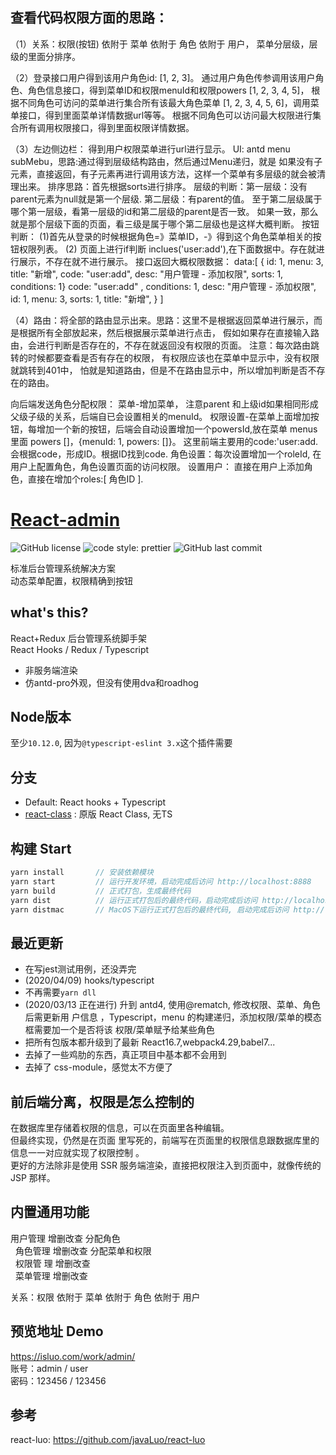 ## 查看代码权限方面的思路：

（1）关系：权限(按钮) 依附于 菜单 依附于 角色 依附于 用户， 菜单分层级，层级的里面分排序。

（2）登录接口用户得到该用户角色id: [1, 2, 3]。
         通过用户角色传参调用该用户角色、角色信息接口，得到菜单ID和权限menuId和权限powers [1, 2, 3, 4, 5]，
        根据不同角色可访问的菜单进行集合所有该最大角色菜单 [1, 2, 3, 4, 5, 6]，调用菜单接口，得到里面菜单详情数据url等等。
        根据不同角色可以访问最大权限进行集合所有调用权限接口，得到里面权限详情数据。

（3）左边侧边栏： 得到用户权限菜单进行url进行显示。
UI: antd menu  subMebu，思路:通过得到层级结构路由，然后通过Menu递归，就是
如果没有子元素，直接返回，有子元素再进行调用该方法，这样一个菜单有多层级的就会被清理出来。
排序思路：首先根据sorts进行排序。
层级的判断：第一层级：没有parent元素为null就是第一个层级.
第二层级：有parent的值。 
至于第二层级属于哪个第一层级，看第一层级的id和第二层级的parent是否一致。
如果一致，那么就是那个层级下面的页面，看三级是属于哪个第二层级也是这样大概判断。
按钮判断：
(1)首先从登录的时候根据角色=》菜单ID，-》得到这个角色菜单相关的按钮权限列表。
(2) 页面上进行if判断 inclues('user:add'),在下面数据中。存在就进行展示，不存在就不进行展示。
接口返回大概权限数据：
data:[
	{
	     id: 1, menu: 3, title: "新增", code: "user:add", desc: "用户管理 - 添加权限", sorts: 1, conditions: 1}
                       code: "user:add" ,
                       conditions: 1,
                       desc: "用户管理 - 添加权限",
                       id: 1,
                       menu: 3,
                       sorts: 1,
                       title: "新增",
	}
]

（4）路由：将全部的路由显示出来。思路：这里不是根据返回菜单进行展示，而是根据所有全部放起来，然后根据展示菜单进行点击，
假如如果存在直接输入路由，会进行判断是否存在的，不存在就返回没有权限的页面。
注意：每次路由跳转的时候都要查看是否有存在的权限，
有权限应该也在菜单中显示中，没有权限就跳转到401中，
怕就是知道路由，但是不在路由显示中，所以增加判断是否不存在的路由。

向后端发送角色分配权限：
菜单-增加菜单， 注意parent 和上级id如果相同形成父级子级的关系，后端自已会设置相关的menuId。
权限设置-在菜单上面增加按钮，每增加一个新的按钮，后端会自动设置增加一个powersId,放在菜单 menus 里面 powers []，{menuId: 1, powers: []}。 
这里前端主要用的code:'user:add. 会根据code，形成ID。根据ID找到code.
角色设置：每次设置增加一个roleId, 在用户上配置角色，角色设置页面的访问权限。
设置用户：
直接在用户上添加角色，直接在增加个roles:[ 角色ID ].



# [React-admin](https://github.com/javaLuo/react-admin/)<br/>
![GitHub license](https://img.shields.io/badge/license-MIT-blue.svg) 
![code style: prettier](https://img.shields.io/badge/code_style-prettier-ff69b4.svg?style=flat-square)
![GitHub last commit](https://img.shields.io/github/last-commit/javaLuo/react-admin.svg?style=popout)

标准后台管理系统解决方案<br/> 动态菜单配置，权限精确到按钮<br/>

## what's this?

React+Redux 后台管理系统脚手架<br/> React Hooks / Redux / Typescript

<ul>
 <li>非服务端渲染</li>
 <li>仿antd-pro外观，但没有使用dva和roadhog</li>
</ul>

## Node版本
至少`10.12.0`, 因为`@typescript-eslint 3.x`这个插件需要

## 分支
- Default: React hooks + Typescript
- [react-class](https://github.com/javaLuo/react-admin/tree/react-class) : 原版 React Class, 无TS

## 构建 Start

```javascript
yarn install       // 安装依赖模块
yarn start         // 运行开发环境，启动完成后访问 http://localhost:8888
yarn build         // 正式打包，生成最终代码
yarn dist          // 运行正式打包后的最终代码，启动完成后访问 http://localhost:8889
yarn distmac       // MacOS下运行正式打包后的最终代码, 启动完成后访问 http://localhost:8889
```

## 最近更新

- 在写jest测试用例，还没弄完
- (2020/04/09) hooks/typescript
- 不再需要`yarn dll`
- (2020/03/13 正在进行) 升到 antd4, 使用@rematch, 修改权限、菜单、角色后需更新用
  户信息 ，Typescript，menu 的构建递归，添加权限/菜单的模态框需要加一个是否将该
  权限/菜单赋予给某些角色
- 把所有包版本都升级到了最新 React16.7,webpack4.29,babel7...
- 去掉了一些鸡肋的东西，真正项目中基本都不会用到
- 去掉了 css-module，感觉太不方便了

## 前后端分离，权限是怎么控制的

在数据库里存储着权限的信息，可以在页面里各种编辑。<br/> 但最终实现，仍然是在页面
里写死的，前端写在页面里的权限信息跟数据库里的信息一一对应就实现了权限控制
。<br/> 更好的方法除非是使用 SSR 服务端渲染，直接把权限注入到页面中，就像传统的
JSP 那样。

## 内置通用功能

用户管理 增删改查 分配角色<br/>   角色管理 增删改查 分配菜单和权限<br/>   权限管
理 增删改查<br/>   菜单管理 增删改查<br/>

关系：权限 依附于 菜单 依附于 角色 依附于 用户

## 预览地址 Demo

https://isluo.com/work/admin/ <br/>
账号：admin / user<br/>
密码：123456 / 123456

## 参考

react-luo: https://github.com/javaLuo/react-luo <br/>
